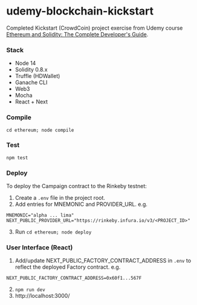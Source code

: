 # udemy-blockchain-kickstart

Completed Kickstart (CrowdCoin) project exercise from Udemy course [Ethereum and Solidity: The Complete Developer's Guide](https://www.udemy.com/course/ethereum-and-solidity-the-complete-developers-guide/).

### Stack
* Node 14
* Solidity 0.8.x
* Truffle (HDWallet)
* Ganache CLI
* Web3
* Mocha
* React + Next

### Compile
`cd ethereum; node compile`

### Test
`npm test`

### Deploy

To deploy the Campaign contract to the Rinkeby testnet:
1. Create a `.env` file in the project root.
2. Add entries for MNEMONIC and PROVIDER_URL. e.g. 
```
MNEMONIC="alpha ... lima"
NEXT_PUBLIC_PROVIDER_URL="https://rinkeby.infura.io/v3/<PROJECT_ID>"
```
3. Run `cd ethereum; node deploy`

### User Interface (React)

1. Add/update NEXT_PUBLIC_FACTORY_CONTRACT_ADDRESS in `.env` to reflect the deployed Factory contract. e.g.
```
NEXT_PUBLIC_FACTORY_CONTRACT_ADDRESS=0x60f1...567F
```
2. `npm run dev`
3. http://localhost:3000/
